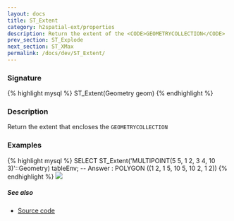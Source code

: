 ```yaml
---
layout: docs
title: ST_Extent
category: h2spatial-ext/properties
description: Return the extent of the <CODE>GEOMETRYCOLLECTION</CODE>
prev_section: ST_Explode
next_section: ST_XMax
permalink: /docs/dev/ST_Extent/
---
```

 
### Signature

{% highlight mysql %}
ST_Extent(Geometry geom)
{% endhighlight %}

### Description
Return the extent that encloses the `GEOMETRYCOLLECTION`

### Examples

{% highlight mysql %}
SELECT ST_Extent('MULTIPOINT(5 5, 1 2, 3 4, 10 3)'::Geometry) 
tableEnv;
-- Answer : POLYGON ((1 2, 1 5, 10 5, 10 2, 1 2))
{% endhighlight %}
<img class="displayed" src="../ST_Extent.png"/>

##### See also

* <a href="https://github.com/irstv/H2GIS/blob/master/h2spatial-ext/src/main/java/org/h2gis/h2spatialext/function/spatial/properties/ST_Extent.java" target="_blank">Source code</a>
